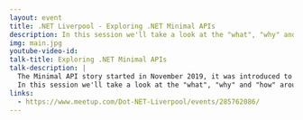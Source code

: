 ```yaml
---
layout: event
title: .NET Liverpool - Exploring .NET Minimal APIs
description: In this session we'll take a look at the "what", "why" and "how" around the .NET Minimal APIs
img: main.jpg
youtube-video-id: 
talk-title: Exploring .NET Minimal APIs
talk-description: |
  The Minimal API story started in November 2019, it was introduced to eliminate the barrier to entry for creating C# APIs. Minimal APIs have minimal dependencies and are ideal for microservices and apps that will have minimum files, features, and dependencies in ASP.NET Core.
  In this session we'll take a look at the "what", "why" and "how" around the .NET Minimal APIs and how we can utilize these to make our API faster and more understandable. We'll also cover the new .NET Minimal APIs coming in .NET 7!
links:
  - https://www.meetup.com/Dot-NET-Liverpool/events/285762086/
---
```


